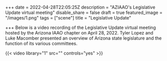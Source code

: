 +++
date = 2022-04-28T22:05:25Z
description = "AZIAAO's Legislative Update virtual meeting"
disable_share = false
draft = true
featured_image = "/images/1.png"
tags = ["scene"]
title = "Legislative Update"

+++
Below is a video recording of the Legislative Update virtual meeting hosted by the Arizona IAAO chapter on April 28, 2022.  Tyler Lopez and Luke Macomber presented an overview of Arizona state legislature and the function of its various committees.

{{< video library="1" src="" controls="yes" >}}